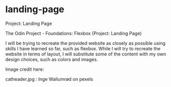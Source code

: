 # landing-page
Project: Landing Page

The Odin Project - Foundations: Flexbox (Project: Landing Page)

I will be trying to recreate the provided website as closely as possible using skills I have learned so far, such as flexbox.  While I will try to recreate the website in terms of layout, I will substitute some of the content with my own design choices, such as colors and images.

Image credit here:

catheader.jpg : Inge Wallumrød on pexels
